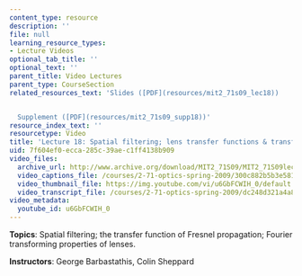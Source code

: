 ```yaml
---
content_type: resource
description: ''
file: null
learning_resource_types:
- Lecture Videos
optional_tab_title: ''
optional_text: ''
parent_title: Video Lectures
parent_type: CourseSection
related_resources_text: 'Slides ([PDF](resources/mit2_71s09_lec18))


  Supplement ([PDF](resources/mit2_71s09_supp18))'
resource_index_text: ''
resourcetype: Video
title: 'Lecture 18: Spatial filtering; lens transfer functions & transforms'
uid: 7f604ef0-ecca-285c-39ae-c1ff4138b909
video_files:
  archive_url: http://www.archive.org/download/MIT2_71S09/MIT2_71S09lec18_300k.mp4
  video_captions_file: /courses/2-71-optics-spring-2009/300c882b5b3e58198577a32179559a0d_u6GbFCWIH_0.vtt
  video_thumbnail_file: https://img.youtube.com/vi/u6GbFCWIH_0/default.jpg
  video_transcript_file: /courses/2-71-optics-spring-2009/dc248d321a4a889ee1f863f4e6891397_u6GbFCWIH_0.pdf
video_metadata:
  youtube_id: u6GbFCWIH_0
---
```


**Topics**: Spatial filtering; the transfer function of Fresnel propagation; Fourier transforming properties of lenses.

**Instructors**: George Barbastathis, Colin Sheppard